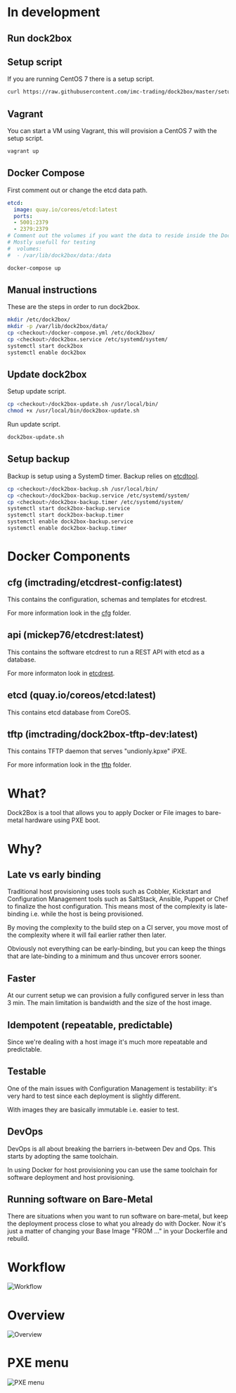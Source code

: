 # In development

## Run dock2box

## Setup script

If you are running CentOS 7 there is a setup script.

```bash
curl https://raw.githubusercontent.com/imc-trading/dock2box/master/setup_centos7.sh | bash -
```

## Vagrant

You can start a VM using Vagrant, this will provision a CentOS 7 with the setup script.

```bash
vagrant up
```

## Docker Compose

First comment out or change the etcd data path.

```yaml
etcd:
  image: quay.io/coreos/etcd:latest
  ports:
  - 5001:2379
  - 2379:2379
# Comment out the volumes if you want the data to reside inside the Docker container
# Mostly usefull for testing
#  volumes:
#  - /var/lib/dock2box/data:/data
```

```bash
docker-compose up
```

## Manual instructions

These are the steps in order to run dock2box.

```bash
mkdir /etc/dock2box/
mkdir -p /var/lib/dock2box/data/
cp <checkout>/docker-compose.yml /etc/dock2box/
cp <checkout>/dock2box.service /etc/systemd/system/
systemctl start dock2box
systemctl enable dock2box
```

## Update dock2box

Setup update script.

```bash
cp <checkout>/dock2box-update.sh /usr/local/bin/
chmod +x /usr/local/bin/dock2box-update.sh
```

Run update script.

```bash
dock2box-update.sh
```

## Setup backup

Backup is setup using a SystemD timer. Backup relies on [etcdtool](https://github.com/mickep76/etcdtool).

```bash
cp <checkout>/dock2box-backup.sh /usr/local/bin/
cp <checkout>/dock2box-backup.service /etc/systemd/system/
cp <checkout>/dock2box-backup.timer /etc/systemd/system/
systemctl start dock2box-backup.service
systemctl start dock2box-backup.timer
systemctl enable dock2box-backup.service
systemctl enable dock2box-backup.timer
```

# Docker Components

## cfg (imctrading/etcdrest-config:latest)

This contains the configuration, schemas and templates for etcdrest.

For more information look in the [cfg](cfg/) folder.

## api (mickep76/etcdrest:latest)

This contains the software etcdrest to run a REST API with etcd as a database.

For more informaton look in [etcdrest](https://github.com/mickep76/etcdrest).

## etcd (quay.io/coreos/etcd:latest)

This contains etcd database from CoreOS.

## tftp (imctrading/dock2box-tftp-dev:latest)

This contains TFTP daemon that serves "undionly.kpxe" iPXE.

For more information look in the [tftp](tftp/) folder.

# What?

Dock2Box is a tool that allows you to apply Docker or File images to bare-metal hardware using PXE boot.

# Why?

## Late vs early binding

Traditional host provisioning uses tools such as Cobbler, Kickstart and Configuration Management tools such as SaltStack, Ansible, Puppet or Chef to
finalize the host configuration. This means most of the complexity is late-binding i.e. while the host is being provisioned.

By moving the complexity to the build step on a CI server, you move most of the complexity where it will fail earlier rather then later.

Obviously not everything can be early-binding, but you can keep the things that are late-binding to a minimum and thus uncover errors sooner.

## Faster

At our current setup we can provision a fully configured server in less than 3 min. The main limitation is bandwidth and the size of the host image.

## Idempotent (repeatable, predictable)

Since we're dealing with a host image it's much more repeatable and predictable.

## Testable

One of the main issues with Configuration Management is testability: it's very hard to test since each deployment is slightly different.

With images they are basically immutable i.e. easier to test.

## DevOps

DevOps is all about breaking the barriers in-between Dev and Ops. This starts by adopting the same toolchain.

In using Docker for host provisioning you can use the same toolchain for software deployment and host provisioning.

## Running software on Bare-Metal

There are situations when you want to run software on bare-metal, but keep the deployment process close to what you
already do with Docker. Now it's just a matter of changing your Base Image "FROM ..." in your Dockerfile and rebuild.

# Workflow

![Workflow](img/workflow.png?raw=true)

# Overview

![Overview](img/overview.png?raw=true)

# PXE menu

![PXE menu](img/pxe_menu.png?raw=true)
